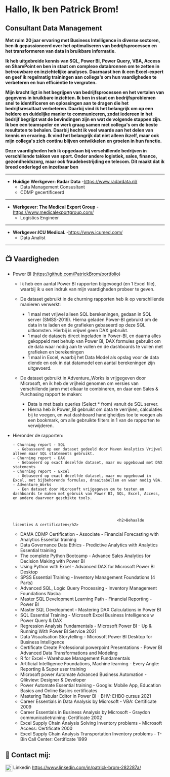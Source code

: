 <h1>Hallo, Ik ben Patrick Brom! <br/><a href="https://github.com/PatrickBrom/portfolio"></a> <a href="https://www.linkedin.com/in/patrick-brom-282287a/"></a>

<h2>Consultant Data Management</h2>

<b>Met ruim 20 jaar ervaring met Business Intelligence in diverse sectoren, ben ik gepassioneerd over het optimaliseren van bedrijfsprocessen en het transformeren van data in bruikbare informatie. 

Ik heb uitgebreide kennis van SQL, Power BI, Power Query, VBA, Access en SharePoint en ben in staat om complexe databronnen om te zetten in betrouwbare en inzichtelijke analyses. Daarnaast ben ik een Excel-expert en geef ik regelmatig trainingen aan collega's om hun vaardigheden te verbeteren en hun efficiëntie te vergroten.

Mijn kracht ligt in het begrijpen van bedrijfsprocessen en het vertalen van gegevens in bruikbare inzichten. Ik ben in staat om bedrijfsproblemen snel te identificeren en oplossingen aan te dragen die het bedrijfsresultaat verbeteren. Daarbij vind ik het belangrijk om op een heldere en duidelijke manier te communiceren, zodat iedereen in het bedrijf begrijpt wat de bevindingen zijn en wat de volgende stappen zijn.
Ik ben een teamspeler en werk graag samen met collega's om de beste resultaten te behalen. Daarbij hecht ik veel waarde aan het delen van kennis en ervaring. Ik vind het belangrijk dat niet alleen ikzelf, maar ook mijn collega's zich continu blijven ontwikkelen en groeien in hun functie.</b>

<b> Deze vaardigheden heb ik opgedaan bij verschillende bedrijven in verschillende takken van sport. Onder andere logistiek, sales, finance, gezondheidszorg, maar ook fraudebestrijding en telecom.
Dit maakt dat ik breed onderlegd en inzetbaar ben</b>
  - ---------------------
  - <b>Huidige Werkgever: Radar Data</b>
    -https://www.radardata.nl/
    - Data Management Consusltant
    - CDMP gecertificeerd
  - ---------------------
  - <b>Werkgever: The Medical Export Group</b>
    -https://www.medicalexportgroup.com/
    - Logistics Engineer
  - ---------------------
  - <b>Werkgever:ICU MedicaL </b>
    -https://www.icumed.com/
    - Data Analist
  - ---------------------
<h2>📺 Vaardigheden</h2>

- Power BI (https://github.com/PatrickBrom/portfolio)
  - Ik heb een aantal Power BI rapporten bijgevoegd (en 1 Excel file), waarbij ik u een indruk van mijn vaardigheden probeer te geven.
    
  - De dataset gebruikt in de churning rapporten heb ik op verschillende manieren verwerkt:
    - 1 maal met vrijwel alleen SQL berekeningen, gedaan in SQL server (SMSS-2019). Hierna geladen Power-BI gebruikt om de data in te laden en de grafieken gebaseerd op deze SQL uitkomsten. Hierbij is vrijwel geen DAX gebruikt.
    - 1 maal de datasets direct ingeladen in Power-BI, en daarna alles gekoppeld met behulp van Power BI, DAX formules gebruikt om de data waar nodig aan te vullen en de dashboards te vullen met grafieken en berekeningen
    - 1 maal in Excel, waarbij het Data Model als opslag voor de data diende en ook in dat datamodel een aantal berekeningen zijn uitgevoerd.

  - De dataset gebruikt in Adventure_Works is vrijgegeven door Microsoft, en ik heb de vrijheid genomen om versies van verschillende jaren met elkaar te combineren, en daar een Sales & Purchasing rapport te maken:
    - Data is met basis queries (Select * from) vanuit de SQL server.
    - Hierna heb ik Power_BI gebruikt om data te verrijken, calculaties bij te voegen, en wat dashboard handigheidjes toe te voegen als een bookmark, om alle gebruikte filters in 1 van de rapporten te verwijderen.

- Hieronder de rapporten:

      - Churning report - SQL
        - Gebasseerd op een dataset gedeeld door Maven Analytics Vrijwel alleen maar SQL statements gebruikt.
      - Churning report - DAX
        - Gebaseerd op exact dezelfde dataset, maar nu opgebouwd met DAX statements
      - Churning report - Excel
        - Gebaseerd op exact dezelfde dataset, maar nu opgebouwd in Excel, met bijbehorende formules, draaitabellen en waar nodig VBA.
      - Adventure_Works
        - Een dataset door Microsoft vrijgegeven om te testen en dashboards te maken met gebruik van Power BI, SQL, Excel, Access, en andere daarvoor geschikte tools.  




                                                    <h2>Behaalde licenties & certificaten</h2>

  - DAMA CDMP Certification - Associate	                                                                -  Financial Forecasting with Analytics Essential training
  - Data Governance Data Ethics	                                                                        -  Predictive Analytics with Analytics Essential training
  - The complete Python Bootcamp	                                                                      -  Advance Sales Analytics for Decision Making with Power BI 
  - Using Python with Excel	                                                                            - Advanced DAX for Microsoft Power BI Desktop
  - SPSS Essential Training	                                                                            -  Inventory Management Foundations (4 Parts)
  - Advanced SQL, Logic Query Processing	                                                              -  Inventory Management Foundations Nasba
  - Master SQL Development Learning Path	                                                              -  Financial Reporting - Power BI
  - Master SQL Development                                                                              -  Mastering DAX Calculations in Power BI
  - SQL Essential Training	                                                                            -  Microsoft Excel Business Intelligence w Power Query & DAX
  -  Regression Analysis Fundamentals	                                                                  -  Microsoft Power BI - Up & Running With Power BI Service 2021
  - Data Visualisation Storytelling	                                                                    -  Microsoft Power BI Desktop for Business Intelligence
  -  Certificate Create Professional powerpoint Presentations	                                          -  Power BI Advanced Data Transformations and Modeling
  -  R for Excel	                                                                                      -  Warehouse Management Fundamentals
  -  Artificial Intelligence Foundations, Machine learning	                                            -  Every Angle: Reporting & Super user training
  -  Microsoft power Automate Advanced Business Automation	                                            -  Qlikview: Designer & Developer
  -  Power Automate Essential training	                                                                -  Google: Mobile App, Education Basics and Online Basics certificates
  -  Mastering Tabular Editor in Power BI	                                                              -  BHV: EHBO cursus 2021
  -  Career Essentials in Data Analysis by Microsoft	                                                  -  VBA: Certificate 2009
  -  Career Essentials in Business Analysis by Microsoft	                                              -  Graydon communicatietraining: Certificate 2002
  -  Excel Supply Chain Analysis Solving Inventory problems	                                            -  Microsoft Access: Certificate 2000
  -  Excel Supply Chain Analysis Transportation Inventory problems	                                    -  T-Bin Call Center: Certificate 1999



<h2> 🤳 Contact mij:</h2>

<img align="left" alt="JoshMadakor | LinkedIn" width="22px" src="https://cdn.jsdelivr.net/npm/simple-icons@v3/icons/linkedin.svg" /> Linkedin
https://www.linkedin.com/in/patrick-brom-282287a/

<!--
**joshmadakor1/joshmadakor1** is a ✨ _special_ ✨ repository because its `README.md` (this file) appears on your GitHub profile.

Here are some ideas to get you started:

- 🔭 I’m currently working on ...
- 🌱 I’m currently learning ...
- 👯 I’m looking to collaborate on ...
- 🤔 I’m looking for help with ...
- 💬 Ask me about ...
- 📫 How to reach me: ...
- 😄 Pronouns: ...
- ⚡ Fun fact: ...
-->
